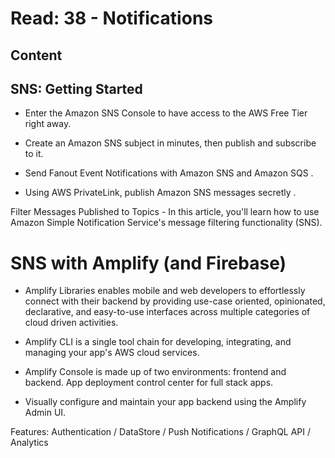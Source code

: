 # Read: 38 - Notifications

## Content

## SNS: Getting Started

* Enter the Amazon SNS Console to have access to the AWS Free Tier right away.
* Create an Amazon SNS subject in minutes, then publish and subscribe to it.

* Send Fanout Event Notifications with Amazon SNS and Amazon SQS .

* Using AWS PrivateLink, publish Amazon SNS messages secretly .

Filter Messages Published to Topics - In this article, you'll learn how to use Amazon Simple Notification Service's message filtering functionality (SNS).

# SNS with Amplify (and Firebase)

* Amplify Libraries enables mobile and web developers to effortlessly connect with their backend by providing use-case oriented, opinionated, declarative, and easy-to-use interfaces across multiple categories of cloud driven activities.

* Amplify CLI is a single tool chain for developing, integrating, and managing your app's AWS cloud services.
* Amplify Console is made up of two environments: frontend and backend. App deployment control center for full stack apps.
* Visually configure and maintain your app backend using the Amplify Admin UI.

Features: Authentication / DataStore / Push Notifications / GraphQL API / Analytics
